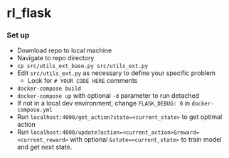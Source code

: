 # rl_flask

### Set up
- Download repo to local machine
- Navigate to repo directory
- `cp src/utils_ext_base.py src/utils_ext.py`
- Edit `src/utils_ext.py` as necessary to define your specific problem
  - Look for `# YOUR CODE HERE` comments
- `docker-compose build`
- `docker-compose up` with optional `-d` parameter to run detached
- If not in a local dev environment, change `FLASK_DEBUG: 0` in `docker-compose.yml`
- Run `localhost:4000/get_action?state=<current_state>` to get optimal action
- Run `localhost:4000/update?action=<current_action>&reward=<current_reward>` with optional `&state=<current_state>` to train model and get next state.